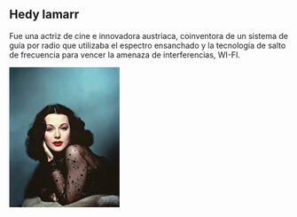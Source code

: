 ## Hedy lamarr
Fue una actriz de cine e innovadora austriaca, coinventora de un sistema de guía por radio que utilizaba el espectro ensanchado y la tecnología de salto de frecuencia para vencer la amenaza de interferencias, WI-FI.

![image](descarga.jpg)
